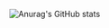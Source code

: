 ![Anurag's GitHub stats](https://github-readme-stats.vercel.app/api?username=RSSinai&theme=tokyonight&show_icons=true)
